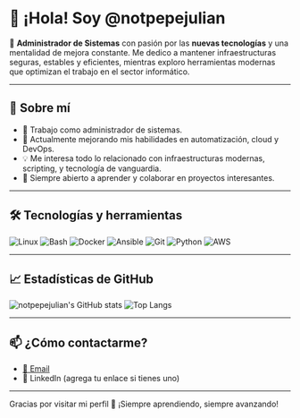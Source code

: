 # 👋 ¡Hola! Soy @notpepejulian

🎯 **Administrador de Sistemas** con pasión por las **nuevas tecnologías** y una mentalidad de mejora constante. Me dedico a mantener infraestructuras seguras, estables y eficientes, mientras exploro herramientas modernas que optimizan el trabajo en el sector informático.

---

## 🚀 Sobre mí

- 🔧 Trabajo como administrador de sistemas.
- 🌱 Actualmente mejorando mis habilidades en automatización, cloud y DevOps.
- 💡 Me interesa todo lo relacionado con infraestructuras modernas, scripting, y tecnología de vanguardia.
- 💬 Siempre abierto a aprender y colaborar en proyectos interesantes.

---

## 🛠️ Tecnologías y herramientas

![Linux](https://img.shields.io/badge/Linux-333333?style=flat&logo=linux)
![Bash](https://img.shields.io/badge/Bash-121011?style=flat&logo=gnubash)
![Docker](https://img.shields.io/badge/Docker-0db7ed?style=flat&logo=docker)
![Ansible](https://img.shields.io/badge/Ansible-000000?style=flat&logo=ansible)
![Git](https://img.shields.io/badge/Git-F05032?style=flat&logo=git)
![Python](https://img.shields.io/badge/Python-3776AB?style=flat&logo=python)
![AWS](https://img.shields.io/badge/AWS-232F3E?style=flat&logo=amazonaws)

---

## 📈 Estadísticas de GitHub

![notpepejulian's GitHub stats](https://github-readme-stats.vercel.app/api?username=notpepejulian&show_icons=true&theme=tokyonight)
![Top Langs](https://github-readme-stats.vercel.app/api/top-langs/?username=notpepejulian&layout=compact&theme=tokyonight)

---

## 📫 ¿Cómo contactarme?

- [📧 Email](mailto:tu-email@ejemplo.com)
- 💼 LinkedIn (agrega tu enlace si tienes uno)

---

Gracias por visitar mi perfil 🙌 ¡Siempre aprendiendo, siempre avanzando!
